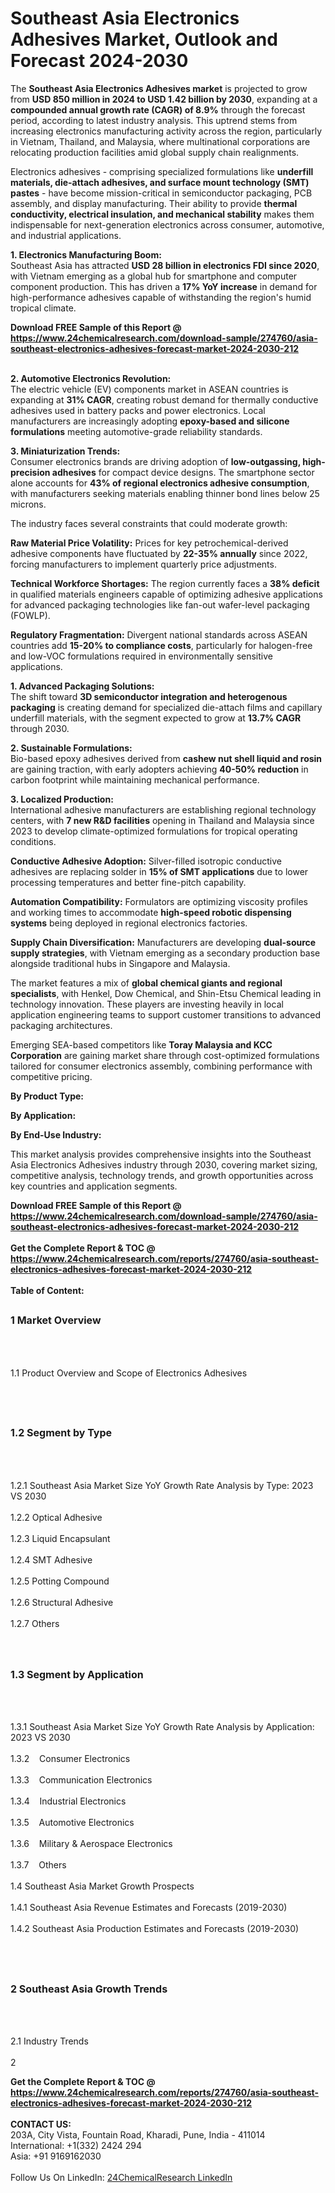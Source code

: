 <h1>Southeast Asia Electronics Adhesives Market, Outlook and Forecast 2024-2030</h1><p>The <strong>Southeast Asia Electronics Adhesives market</strong> is projected to grow from <strong>USD 850 million in 2024 to USD 1.42 billion by 2030</strong>, expanding at a <strong>compounded annual growth rate (CAGR) of 8.9%</strong> through the forecast period, according to latest industry analysis. This uptrend stems from increasing electronics manufacturing activity across the region, particularly in Vietnam, Thailand, and Malaysia, where multinational corporations are relocating production facilities amid global supply chain realignments.</p><p>Electronics adhesives - comprising specialized formulations like <strong>underfill materials, die-attach adhesives, and surface mount technology (SMT) pastes</strong> - have become mission-critical in semiconductor packaging, PCB assembly, and display manufacturing. Their ability to provide <strong>thermal conductivity, electrical insulation, and mechanical stability</strong> makes them indispensable for next-generation electronics across consumer, automotive, and industrial applications.</p><p><strong>1. Electronics Manufacturing Boom:</strong><br>
Southeast Asia has attracted <strong>USD 28 billion in electronics FDI since 2020</strong>, with Vietnam emerging as a global hub for smartphone and computer component production. This has driven a <strong>17% YoY increase</strong> in demand for high-performance adhesives capable of withstanding the region's humid tropical climate.</p><div><b>Download FREE Sample of this Report @ 
            <a href="https://www.24chemicalresearch.com/download-sample/274760/asia-southeast-electronics-adhesives-forecast-market-2024-2030-212">
            https://www.24chemicalresearch.com/download-sample/274760/asia-southeast-electronics-adhesives-forecast-market-2024-2030-212</a></b></div><br><p><strong>2. Automotive Electronics Revolution:</strong><br>
The electric vehicle (EV) components market in ASEAN countries is expanding at <strong>31% CAGR</strong>, creating robust demand for thermally conductive adhesives used in battery packs and power electronics. Local manufacturers are increasingly adopting <strong>epoxy-based and silicone formulations</strong> meeting automotive-grade reliability standards.</p><p><strong>3. Miniaturization Trends:</strong><br>
Consumer electronics brands are driving adoption of <strong>low-outgassing, high-precision adhesives</strong> for compact device designs. The smartphone sector alone accounts for <strong>43% of regional electronics adhesive consumption</strong>, with manufacturers seeking materials enabling thinner bond lines below 25 microns.</p><p>The industry faces several constraints that could moderate growth:</p><p><strong>Raw Material Price Volatility:</strong> Prices for key petrochemical-derived adhesive components have fluctuated by <strong>22-35% annually</strong> since 2022, forcing manufacturers to implement quarterly price adjustments.</p><p><strong>Technical Workforce Shortages:</strong> The region currently faces a <strong>38% deficit</strong> in qualified materials engineers capable of optimizing adhesive applications for advanced packaging technologies like fan-out wafer-level packaging (FOWLP).</p><p><strong>Regulatory Fragmentation:</strong> Divergent national standards across ASEAN countries add <strong>15-20% to compliance costs</strong>, particularly for halogen-free and low-VOC formulations required in environmentally sensitive applications.</p><p><strong>1. Advanced Packaging Solutions:</strong><br>
The shift toward <strong>3D semiconductor integration and heterogenous packaging</strong> is creating demand for specialized die-attach films and capillary underfill materials, with the segment expected to grow at <strong>13.7% CAGR</strong> through 2030.</p><p><strong>2. Sustainable Formulations:</strong><br>
Bio-based epoxy adhesives derived from <strong>cashew nut shell liquid and rosin</strong> are gaining traction, with early adopters achieving <strong>40-50% reduction</strong> in carbon footprint while maintaining mechanical performance.</p><p><strong>3. Localized Production:</strong><br>
International adhesive manufacturers are establishing regional technology centers, with <strong>7 new R&amp;D facilities</strong> opening in Thailand and Malaysia since 2023 to develop climate-optimized formulations for tropical operating conditions.</p><p><strong>Conductive Adhesive Adoption:</strong> Silver-filled isotropic conductive adhesives are replacing solder in <strong>15% of SMT applications</strong> due to lower processing temperatures and better fine-pitch capability.</p><p><strong>Automation Compatibility:</strong> Formulators are optimizing viscosity profiles and working times to accommodate <strong>high-speed robotic dispensing systems</strong> being deployed in regional electronics factories.</p><p><strong>Supply Chain Diversification:</strong> Manufacturers are developing <strong>dual-source supply strategies</strong>, with Vietnam emerging as a secondary production base alongside traditional hubs in Singapore and Malaysia.</p><p>The market features a mix of <strong>global chemical giants and regional specialists</strong>, with Henkel, Dow Chemical, and Shin-Etsu Chemical leading in technology innovation. These players are investing heavily in local application engineering teams to support customer transitions to advanced packaging architectures.</p><p>Emerging SEA-based competitors like <strong>Toray Malaysia and KCC Corporation</strong> are gaining market share through cost-optimized formulations tailored for consumer electronics assembly, combining performance with competitive pricing.</p><p><strong>By Product Type:</strong></p><p><strong>By Application:</strong></p><p><strong>By End-Use Industry:</strong></p><p>This market analysis provides comprehensive insights into the Southeast Asia Electronics Adhesives industry through 2030, covering market sizing, competitive analysis, technology trends, and growth opportunities across key countries and application segments.</p><div><b>Download FREE Sample of this Report @ 
            <a href="https://www.24chemicalresearch.com/download-sample/274760/asia-southeast-electronics-adhesives-forecast-market-2024-2030-212">
            https://www.24chemicalresearch.com/download-sample/274760/asia-southeast-electronics-adhesives-forecast-market-2024-2030-212</a></b></div><br><div><b>Get the Complete Report & TOC @ 
            <a href="https://www.24chemicalresearch.com/reports/274760/asia-southeast-electronics-adhesives-forecast-market-2024-2030-212">
            https://www.24chemicalresearch.com/reports/274760/asia-southeast-electronics-adhesives-forecast-market-2024-2030-212</a></b></div><br>
            <b>Table of Content:</b><p><h2><span style="font-size:16px"><strong>1 Market Overview&nbsp;&nbsp; &nbsp;</strong></span></h2><br />
<br />
<p>1.1 Product Overview and Scope of Electronics Adhesives&nbsp;</p><br />
<br />
<h2><strong><span style="font-size:16px">1.2 Segment by Type&nbsp;&nbsp; &nbsp;</span></strong></h2><br />
<br />
<p>1.2.1 Southeast Asia Market Size YoY Growth Rate Analysis by Type: 2023 VS 2030&nbsp;&nbsp; &nbsp;<br /><br />
1.2.2 Optical Adhesive&nbsp;&nbsp; &nbsp;<br /><br />
1.2.3 Liquid Encapsulant<br /><br />
1.2.4 SMT Adhesive<br /><br />
1.2.5 Potting Compound<br /><br />
1.2.6 Structural Adhesive<br /><br />
1.2.7 Others<br /><br />
<br />
<h2><span style="font-size:16px"><strong>1.3 Segment by Application&nbsp;&nbsp;</strong></span></h2><br />
<br />
<p>1.3.1 Southeast Asia Market Size YoY Growth Rate Analysis by Application: 2023 VS 2030&nbsp;&nbsp; &nbsp;<br /><br />
1.3.2&nbsp;&nbsp; &nbsp;Consumer Electronics<br /><br />
1.3.3&nbsp;&nbsp; &nbsp;Communication Electronics<br /><br />
1.3.4&nbsp;&nbsp; &nbsp;Industrial Electronics<br /><br />
1.3.5&nbsp;&nbsp; &nbsp;Automotive Electronics<br /><br />
1.3.6&nbsp;&nbsp; &nbsp;Military & Aerospace Electronics<br /><br />
1.3.7&nbsp;&nbsp; &nbsp;Others<br /><br />
1.4 Southeast Asia Market Growth Prospects&nbsp;&nbsp; &nbsp;<br /><br />
1.4.1 Southeast Asia Revenue Estimates and Forecasts (2019-2030)&nbsp;&nbsp; &nbsp;<br /><br />
1.4.2 Southeast Asia Production Estimates and Forecasts (2019-2030)&nbsp;&nbsp;</p><br />
<br />
<h2><span style="font-size:16px"><strong>2 Southeast Asia Growth Trends&nbsp;&nbsp; &nbsp;</strong></span></h2><br />
<br />
<p>2.1 Industry Trends&nbsp;&nbsp; &nbsp;<br /><br />
2</p><div><b>Get the Complete Report & TOC @ 
            <a href="https://www.24chemicalresearch.com/reports/274760/asia-southeast-electronics-adhesives-forecast-market-2024-2030-212">
            https://www.24chemicalresearch.com/reports/274760/asia-southeast-electronics-adhesives-forecast-market-2024-2030-212</a></b></div><br><b>CONTACT US:</b><br>
            203A, City Vista, Fountain Road, Kharadi, Pune, India - 411014<br>
            International: +1(332) 2424 294<br>
            Asia: +91 9169162030 <br><br>
            Follow Us On LinkedIn: <a href="https://www.linkedin.com/company/24chemicalresearch/">24ChemicalResearch LinkedIn</a>